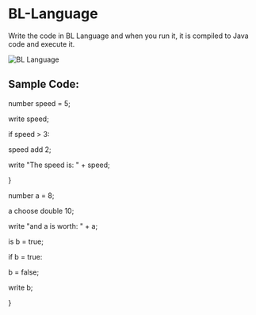 # BL-Language

Write the code in BL Language and when you run it, it is compiled to Java code and execute it.

![BL Language](https://user-images.githubusercontent.com/47058682/145533009-edab95cf-02c0-4e46-92e3-314a491b144a.png)

## Sample Code:

number speed = 5;

write speed;

if speed > 3:

speed add 2;

write "The speed is: " + speed;

}

number a = 8;

a choose double 10;

write "and a is worth: " + a;

is b = true;

if b = true:

b = false;

write b;

}

